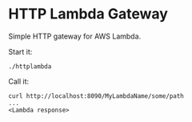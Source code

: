 # HTTP Lambda Gateway

Simple HTTP gateway for AWS Lambda.

Start it:

    ./httplambda

Call it:

    curl http://localhost:8090/MyLambdaName/some/path
    ...
    <Lambda response>
